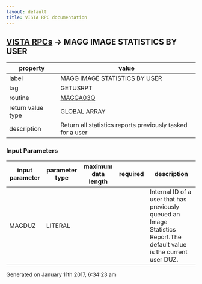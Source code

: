 ```yaml
---
layout: default
title: VISTA RPC documentation
---
```




## [VISTA RPCs](TableOfContent.md) &#8594; MAGG IMAGE STATISTICS BY USER 

 property | value 
--- | --- 
 label | MAGG IMAGE STATISTICS BY USER
 tag | GETUSRPT
 routine | [MAGGA03Q](http://code.osehra.org/dox/Routine_MAGGA03Q_source.html)
 return value type | GLOBAL ARRAY
 description | Return all statistics reports previously tasked for a user

### Input Parameters

| input parameter | parameter type | maximum data length | required | description | 
| --- | --- | --- | --- | --- | 
| MAGDUZ | LITERAL |  |  | Internal ID of a user that has previously queued an Image Statistics Report.The default value is the current user DUZ. | 




Generated on January 11th 2017, 6:34:23 am